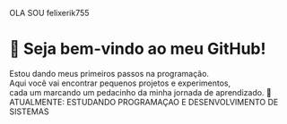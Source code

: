 OLA SOU  felixerik755                                                                                                                                                                         
# 👋 Seja bem-vindo ao meu GitHub!  
Estou dando meus primeiros passos na programação.  
Aqui você vai encontrar pequenos projetos e experimentos,  
cada um marcando um pedacinho da minha jornada de aprendizado. 🚀
ATUALMENTE: ESTUDANDO PROGRAMAÇAO E DESENVOLVIMENTO DE SISTEMAS 
